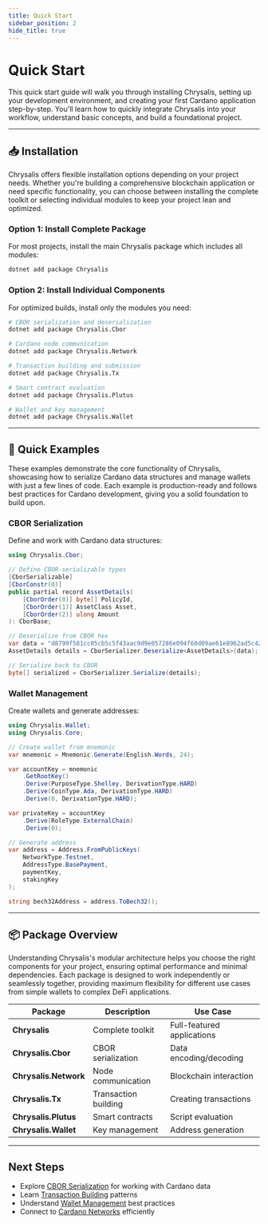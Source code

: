```yaml
---
title: Quick Start
sidebar_position: 2
hide_title: true
---
```


# Quick Start

This quick start guide will walk you through installing Chrysalis, setting up your development environment, and creating your first Cardano application step-by-step. You'll learn how to quickly integrate Chrysalis into your workflow, understand basic concepts, and build a foundational project.

---

## 📥 Installation

Chrysalis offers flexible installation options depending on your project needs. Whether you're building a comprehensive blockchain application or need specific functionality, you can choose between installing the complete toolkit or selecting individual modules to keep your project lean and optimized.

### Option 1: Install Complete Package

For most projects, install the main Chrysalis package which includes all modules:

```bash
dotnet add package Chrysalis
```

### Option 2: Install Individual Components

For optimized builds, install only the modules you need:

```bash
# CBOR serialization and deserialization
dotnet add package Chrysalis.Cbor

# Cardano node communication
dotnet add package Chrysalis.Network

# Transaction building and submission
dotnet add package Chrysalis.Tx

# Smart contract evaluation
dotnet add package Chrysalis.Plutus

# Wallet and key management
dotnet add package Chrysalis.Wallet
```

---

## 🚀 Quick Examples

These examples demonstrate the core functionality of Chrysalis, showcasing how to serialize Cardano data structures and manage wallets with just a few lines of code. Each example is production-ready and follows best practices for Cardano development, giving you a solid foundation to build upon.

### CBOR Serialization

Define and work with Cardano data structures:

```csharp
using Chrysalis.Cbor;

// Define CBOR-serializable types
[CborSerializable]
[CborConstr(0)]
public partial record AssetDetails(
    [CborOrder(0)] byte[] PolicyId,
    [CborOrder(1)] AssetClass Asset,
    [CborOrder(2)] ulong Amount
): CborBase;

// Deserialize from CBOR hex
var data = "d8799f581cc05cb5c5f43aac9d9e057286e094f60d09ae61e8962ad5c42196180c9f4040ff1a00989680ff";
AssetDetails details = CborSerializer.Deserialize<AssetDetails>(data);

// Serialize back to CBOR
byte[] serialized = CborSerializer.Serialize(details);
```

### Wallet Management

Create wallets and generate addresses:

```csharp
using Chrysalis.Wallet;
using Chrysalis.Core;

// Create wallet from mnemonic
var mnemonic = Mnemonic.Generate(English.Words, 24);

var accountKey = mnemonic
    .GetRootKey()
    .Derive(PurposeType.Shelley, DerivationType.HARD)
    .Derive(CoinType.Ada, DerivationType.HARD)
    .Derive(0, DerivationType.HARD);

var privateKey = accountKey
    .Derive(RoleType.ExternalChain)
    .Derive(0);

// Generate address
var address = Address.FromPublicKeys(
    NetworkType.Testnet,
    AddressType.BasePayment,
    paymentKey,
    stakingKey
);

string bech32Address = address.ToBech32();
```

---

## 📦 Package Overview

Understanding Chrysalis's modular architecture helps you choose the right components for your project, ensuring optimal performance and minimal dependencies. Each package is designed to work independently or seamlessly together, providing maximum flexibility for different use cases from simple wallets to complex DeFi applications.

| Package | Description | Use Case |
|---------|-------------|----------|
| **Chrysalis** | Complete toolkit | Full-featured applications |
| **Chrysalis.Cbor** | CBOR serialization | Data encoding/decoding |
| **Chrysalis.Network** | Node communication | Blockchain interaction |
| **Chrysalis.Tx** | Transaction building | Creating transactions |
| **Chrysalis.Plutus** | Smart contracts | Script evaluation |
| **Chrysalis.Wallet** | Key management | Address generation |

---

## Next Steps

- Explore [CBOR Serialization](../modules/cbor-handling) for working with Cardano data
- Learn [Transaction Building](../modules/transaction-building) patterns
- Understand [Wallet Management](../modules/wallet-management) best practices
- Connect to [Cardano Networks](../modules/network-connections) efficiently